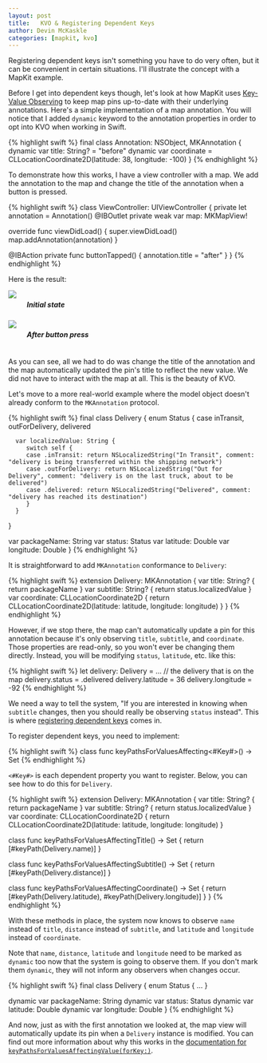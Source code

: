 ```yaml
---
layout: post
title:   KVO & Registering Dependent Keys
author: Devin McKaskle
categories: [mapkit, kvo]
---
```


Registering dependent keys isn't something you have to do very often, but it can be convenient in certain situations. I'll illustrate the concept with a MapKit example.

Before I get into dependent keys though, let's look at how MapKit uses [Key-Value Observing][KVO] to keep map pins up-to-date with their underlying annotations. Here's a simple implementation of a map annotation. You will notice that I added `dynamic` keyword to the annotation properties in order to opt into KVO when working in Swift.

[KVO]: https://developer.apple.com/library/content/documentation/Cocoa/Conceptual/KeyValueObserving/KeyValueObserving.html

{% highlight swift %}
final class Annotation: NSObject, MKAnnotation {
   dynamic var title: String? = "before"
   dynamic var coordinate = CLLocationCoordinate2D(latitude: 38, longitude: -100)
}
{% endhighlight %}

To demonstrate how this works, I have a view controller with a map. We add the annotation to the map and change the title of the annotation when a button is pressed.

{% highlight swift %}
class ViewController: UIViewController {
   private let annotation = Annotation()
   @IBOutlet private weak var map: MKMapView!
   
   override func viewDidLoad() {
      super.viewDidLoad()
      map.addAnnotation(annotation)
   }
   
   @IBAction private func buttonTapped() {
      annotation.title = "after"
   }
}
{% endhighlight %}

Here is the result:

<div class="row">
   <div class="large-6 columns">
      <img src="{{ site.url }}/img/posts/kvo-and-registering-dependent-keys/before.jpg">
      <h5 class="text-center">Initial state</h5>
   </div>
   <div class="large-6 columns">
      <img src="{{ site.url }}/img/posts/kvo-and-registering-dependent-keys/after.jpg">
      <h5 class="text-center">After button press</h5>
   </div>
</div>

As you can see, all we had to do was change the title of the annotation and the map automatically updated the pin's title to reflect the new value. We did not have to interact with the map at all. This is the beauty of KVO.


Let's move to a more real-world example where the model object doesn't already conform to the `MKAnnotation` protocol.

{% highlight swift %}
final class Delivery {
   enum Status { 
      case inTransit, outForDelivery, delivered 
      
      var localizedValue: String {
         switch self {
         case .inTransit: return NSLocalizedString("In Transit", comment: "delivery is being transferred within the shipping network")
         case .outForDelivery: return NSLocalizedString("Out for Delivery", comment: "delivery is on the last truck, about to be delivered")
         case .delivered: return NSLocalizedString("Delivered", comment: "delivery has reached its destination")
         }
      }
   }
   
   var packageName: String
   var status: Status
   var latitude: Double
   var longitude: Double
}
{% endhighlight %}


It is straightforward to add `MKAnnotation` conformance to `Delivery`:

{% highlight swift %}
extension Delivery: MKAnnotation {
   var title: String? { return packageName }
   var subtitle: String? { return status.localizedValue }
   var coordinate: CLLocationCoordinate2D { return CLLocationCoordinate2D(latitude: latitude, longitude: longitude) }
}
{% endhighlight %}


However, if we stop there, the map can't automatically update a pin for this annotation because it's only observing `title`, `subtitle`, and `coordinate`. Those properties are read-only, so you won't ever be changing them directly. Instead, you will be modifying `status`, `latitude`, etc. like this:

{% highlight swift %}
let delivery: Delivery = … // the delivery that is on the map
delivery.status = .delivered
delivery.latitude = 36
delivery.longitude = -92
{% endhighlight %}

We need a way to tell the system, "If you are interested in knowing when `subtitle` changes, then you should really be observing `status` instead". This is where [registering dependent keys][registering-dependent-keys] comes in.

[registering-dependent-keys]: https://developer.apple.com/library/content/documentation/Cocoa/Conceptual/KeyValueObserving/KeyValueObserving.html


To register dependent keys, you need to implement:

{% highlight swift %}
class func keyPathsForValuesAffecting<#Key#>() -> Set<String>
{% endhighlight %}

`<#Key#>` is each dependent property you want to register. Below, you can see how to do this for `Delivery`.


{% highlight swift %}
extension Delivery: MKAnnotation {
   var title: String? { return packageName }
   var subtitle: String? { return status.localizedValue }
   var coordinate: CLLocationCoordinate2D { return CLLocationCoordinate2D(latitude: latitude, longitude: longitude) }
   
   class func keyPathsForValuesAffectingTitle() -> Set<String> {
      return [#keyPath(Delivery.name)]
   }

   class func keyPathsForValuesAffectingSubtitle() -> Set<String> {
      return [#keyPath(Delivery.distance)]
   }

   class func keyPathsForValuesAffectingCoordinate() -> Set<String> {
      return [#keyPath(Delivery.latitude), #keyPath(Delivery.longitude)]
   }
}
{% endhighlight %}

With these methods in place, the system now knows to observe `name` instead of `title`, `distance` instead of `subtitle`, and `latitude` and `longitude` instead of `coordinate`.

Note that `name`, `distance`, `latitude` and `longitude` need to be marked as `dynamic` too now that the system is going to observe them. If you don't mark them `dynamic`, they will not inform any observers when changes occur.

{% highlight swift %}
final class Delivery {
   enum Status { … }
   
   dynamic var packageName: String
   dynamic var status: Status
   dynamic var latitude: Double
   dynamic var longitude: Double
}
{% endhighlight %}

And now, just as with the first annotation we looked at, the map view will automatically update its pin when a `Delivery` instance is modified. You can find out more information about why this works in the [documentation for `keyPathsForValuesAffectingValue(forKey:)`][keypaths].

[keypaths]: https://developer.apple.com/reference/objectivec/nsobject/1414299-keypathsforvaluesaffectingvalue